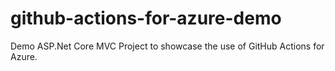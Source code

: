 # github-actions-for-azure-demo
Demo ASP.Net Core MVC Project to showcase the use of GitHub Actions for Azure.
